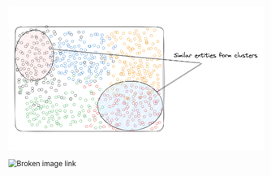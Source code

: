 
![](../assets/hello2.png)

![Broken image link](https://github.com/user-attachments/assets/05fa1a02-62e6-41ce-a436-ad905468ca90)
